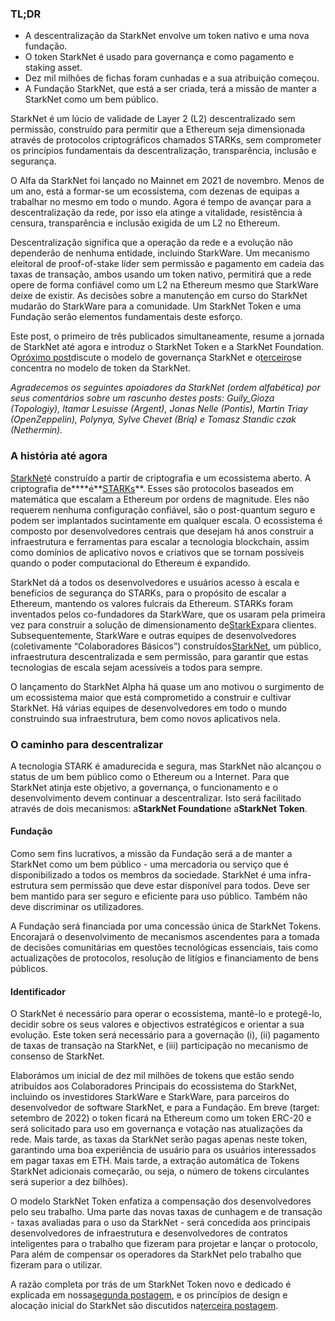 ### TL;DR

* A descentralização da StarkNet envolve um token nativo e uma nova fundação.
* O token StarkNet é usado para governança e como pagamento e staking asset.
* Dez mil milhões de fichas foram cunhadas e a sua atribuição começou.
* A Fundação StarkNet, que está a ser criada, terá a missão de manter a StarkNet como um bem público.

StarkNet é um lúcio de validade de Layer 2 (L2) descentralizado sem permissão, construído para permitir que a Ethereum seja dimensionada através de protocolos criptográficos chamados STARKs, sem comprometer os princípios fundamentais da descentralização, transparência, inclusão e segurança.

O Alfa da StarkNet foi lançado no Mainnet em 2021 de novembro. Menos de um ano, está a formar-se um ecossistema, com dezenas de equipas a trabalhar no mesmo em todo o mundo. Agora é tempo de avançar para a descentralização da rede, por isso ela atinge a vitalidade, resistência à censura, transparência e inclusão exigida de um L2 no Ethereum.

Descentralização significa que a operação da rede e a evolução não dependerão de nenhuma entidade, incluindo StarkWare. Um mecanismo eleitoral de proof-of-stake líder sem permissão e pagamento em cadeia das taxas de transação, ambos usando um token nativo, permitirá que a rede opere de forma confiável como um L2 na Ethereum mesmo que StarkWare deixe de existir. As decisões sobre a manutenção em curso do StarkNet mudarão do StarkWare para a comunidade. Um StarkNet Token e uma Fundação serão elementos fundamentais deste esforço.

Este post, o primeiro de três publicados simultaneamente, resume a jornada de StarkNet até agora e introduz o StarkNet Token e a StarkNet Foundation. O[próximo post](https://medium.com/@starkware/part-2-a-decentralization-and-governance-proposal-for-starknet-23e335645778)discute o modelo de governança StarkNet e o[terceiro](https://medium.com/@starkware/part-3-starknet-token-design-5cc17af066c6)se concentra no modelo de token da StarkNet.

*Agradecemos os seguintes apoiadores da StarkNet (ordem alfabética) por seus comentários sobre um rascunho destes posts: Guily_Gioza (Topologiy), Itamar Lesuisse (Argent), Jonas Nelle (Pontis), Martin Triay (OpenZeppelin), Polynya, Sylve Chevet (Briq) e Tomasz Standic czak (Nethermin).*

### A história até agora

[StarkNet](https://starknet.io/)é construído a partir de criptografia e um ecossistema aberto. A criptografia de****é**[STARKs](https://eprint.iacr.org/2018/046.pdf)**. Esses são protocolos baseados em matemática que escalam a Ethereum por ordens de magnitude. Eles não requerem nenhuma configuração confiável, são o post-quantum seguro e podem ser implantados sucintamente em qualquer escala. O ecossistema é composto por desenvolvedores centrais que desejam há anos construir a infraestrutura e ferramentas para escalar a tecnologia blockchain, assim como domínios de aplicativo novos e criativos que se tornam possíveis quando o poder computacional do Ethereum é expandido.

StarkNet dá a todos os desenvolvedores e usuários acesso à escala e benefícios de segurança do STARKs, para o propósito de escalar a Ethereum, mantendo os valores fulcrais da Ethereum. STARKs foram inventados pelos co-fundadores da StarkWare, que os usaram pela primeira vez para construir a solução de dimensionamento de[StarkEx](https://starkware.co/starkex/)para clientes. Subsequentemente, StarkWare e outras equipes de desenvolvedores (coletivamente “Colaboradores Básicos”) construídos[StarkNet](https://starkware.co/starknet/), um público, infraestrutura descentralizada e sem permissão, para garantir que estas tecnologias de escala sejam acessíveis a todos para sempre.

O lançamento do StarkNet Alpha há quase um ano motivou o surgimento de um ecossistema maior que está comprometido a construir e cultivar StarkNet. Há várias equipes de desenvolvedores em todo o mundo construindo sua infraestrutura, bem como novos aplicativos nela.

### **O caminho para descentralizar**

A tecnologia STARK é amadurecida e segura, mas StarkNet não alcançou o status de um bem público como o Ethereum ou a Internet. Para que StarkNet atinja este objetivo, a governança, o funcionamento e o desenvolvimento devem continuar a descentralizar. Isto será facilitado através de dois mecanismos: a**StarkNet Foundation**e a**StarkNet Token**.

#### Fundação

Como sem fins lucrativos, a missão da Fundação será a de manter a StarkNet como um bem público - uma mercadoria ou serviço que é disponibilizado a todos os membros da sociedade. StarkNet é uma infra-estrutura sem permissão que deve estar disponível para todos. Deve ser bem mantido para ser seguro e eficiente para uso público. Também não deve discriminar os utilizadores.

A Fundação será financiada por uma concessão única de StarkNet Tokens. Encorajará o desenvolvimento de mecanismos ascendentes para a tomada de decisões comunitárias em questões tecnológicas essenciais, tais como actualizações de protocolos, resolução de litígios e financiamento de bens públicos.

#### Identificador

O StarkNet é necessário para operar o ecossistema, mantê-lo e protegê-lo, decidir sobre os seus valores e objectivos estratégicos e orientar a sua evolução. Este token será necessário para a governação (i), (ii) pagamento de taxas de transação na StarkNet, e (iii) participação no mecanismo de consenso de StarkNet.

Elaborámos um inicial de dez mil milhões de tokens que estão sendo atribuídos aos Colaboradores Principais do ecossistema do StarkNet, incluindo os investidores StarkWare e StarkWare, para parceiros do desenvolvedor de software StarkNet, e para a Fundação. Em breve (target: setembro de 2022) o token ficará na Ethereum como um token ERC-20 e será solicitado para uso em governança e votação nas atualizações da rede. Mais tarde, as taxas da StarkNet serão pagas apenas neste token, garantindo uma boa experiência de usuário para os usuários interessados em pagar taxas em ETH. Mais tarde, a extração automática de Tokens StarkNet adicionais começarão, ou seja, o número de tokens circulantes será superior a dez bilhões).

O modelo StarkNet Token enfatiza a compensação dos desenvolvedores pelo seu trabalho. Uma parte das novas taxas de cunhagem e de transação - taxas avaliadas para o uso da StarkNet - será concedida aos principais desenvolvedores de infraestrutura e desenvolvedores de contratos inteligentes para o trabalho que fizeram para projetar e lançar o protocolo, Para além de compensar os operadores da StarkNet pelo trabalho que fizeram para o utilizar.

A razão completa por trás de um StarkNet Token novo e dedicado é explicada em nossa[segunda postagem](https://medium.com/@starkware/part-2-a-decentralization-and-governance-proposal-for-starknet-23e335645778), e os princípios de design e alocação inicial do StarkNet são discutidos na[terceira postagem](https://medium.com/@starkware/part-3-starknet-token-design-5cc17af066c6).